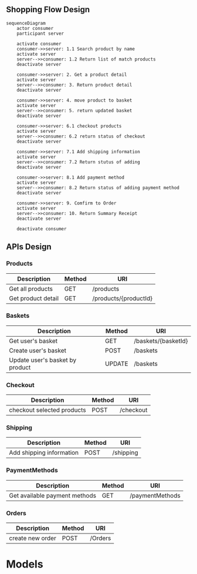 ## Shopping Flow Design

```mermaid
sequenceDiagram
    actor consumer
    participant server
    
    activate consumer
    consumer->>server: 1.1 Search product by name
    activate server
    server-->>consumer: 1.2 Return list of match products
    deactivate server
     
    consumer->>server: 2. Get a product detail
    activate server
    server-->>consumer: 3. Return product detail
    deactivate server
    
    consumer->>server: 4. move product to basket
    activate server
    server-->>consumer: 5. return updated basket
    deactivate server
    
    consumer->>server: 6.1 checkout products
    activate server
    server-->>consumer: 6.2 return status of checkout
    deactivate server
    
    consumer->>server: 7.1 Add shipping information
    activate server
    server-->>consumer: 7.2 Return stutus of adding
    deactivate server
    
    consumer->>server: 8.1 Add payment method
    activate server
    server-->>consumer: 8.2 Return status of adding payment method
    deactivate server
    
    consumer->>server: 9. Comfirm to Order
    activate server
    server-->>consumer: 10. Return Summary Receipt
    deactivate server
    
    deactivate consumer
```

 ## APIs Design

### Products
| Description        | Method | URI                   |
|--------------------|--------|-----------------------|
| Get all products   | GET    | /products             |
| Get product detail | GET    | /products/{productId} |

### Baskets
| Description                     | Method | URI                 |
|---------------------------------|--------|---------------------|
| Get user's basket               | GET    | /baskets/{basketId} |
| Create user's basket            | POST   | /baskets            |
| Update user's basket by product | UPDATE | /baskets            |

### Checkout
| Description                | Method | URI       |
|----------------------------|--------|-----------|
| checkout selected products | POST   | /checkout |

### Shipping
| Description              | Method | URI                    |
|--------------------------|--------|------------------------|
| Add shipping information | POST   | /shipping              |

### PaymentMethods
| Description                     | Method | URI             |
|---------------------------------|--------|-----------------|
| Get available payment methods   | GET    | /paymentMethods |


### Orders
| Description      | Method | URI     |
|------------------|--------|---------|
| create new order | POST   | /Orders |


# Models